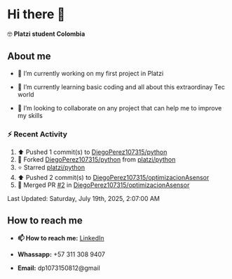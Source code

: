 
# Hi there 👋

🤓   **Platzi student Colombia**

## About me

- 🔭 I’m currently working on my first project in Platzi

- 🌱 I’m currently learning basic coding and all  about this extraordinay Tec world

- 👯 I’m looking to collaborate on any project that can help me to improve my skills

### :zap: Recent Activity
<!--RECENT_ACTIVITY:start-->
1. ⬆️ Pushed 1 commit(s) to [DiegoPerez107315/python](https://github.com/DiegoPerez107315/python)<br>
2. 🔱 Forked [DiegoPerez107315/python](https://github.com/DiegoPerez107315/python) from [platzi/python](https://github.com/platzi/python)<br>
3. ⭐ Starred [platzi/python](https://github.com/platzi/python)<br>
4. ⬆️ Pushed 2 commit(s) to [DiegoPerez107315/optimizacionAsensor](https://github.com/DiegoPerez107315/optimizacionAsensor)<br>
5. 🎉 Merged PR [#2](https://github.com/DiegoPerez107315/optimizacionAsensor/pull/2) in [DiegoPerez107315/optimizacionAsensor](https://github.com/DiegoPerez107315/optimizacionAsensor)<br>
<!--RECENT_ACTIVITY:end-->
<!--RECENT_ACTIVITY:last_update-->
Last Updated: Saturday, July 19th, 2025, 2:07:00 AM
<!--RECENT_ACTIVITY:last_update_end-->

## How to reach me

- **📫 How to reach me:** [LinkedIn](https://www.linkedin.com/in/diego-zambrano-perez/)

- **Whassapp:** +57 311 308 9407

- **Email:**   dp1073150812@gmail

